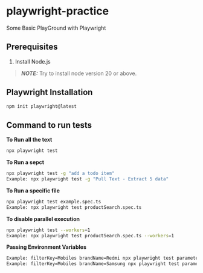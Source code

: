 # playwright-practice
Some Basic PlayGround with Playwright

## Prerequisites
1. Install Node.js

> **_NOTE:_**  Try to install node version 20 or above.

## Playwright Installation
```bash
npm init playwright@latest
```


## Command to run tests

**To Run all the text**
```bash
npx playwright test
```

**To Run a sepct**
```bash
npx playwright test -g "add a todo item"
Example: npx playwright test -g "Pull Text - Extract 5 data"
```

**To Run a specific file**
```bash
npx playwright test example.spec.ts
Example: npx playwright test productSearch.spec.ts
```

**To disable parallel execution**
```bash
npx playwright test --workers=1
Example: npx playwright test productSearch.spec.ts --workers=1
```

**Passing Environment Variables**
```bash
Example: filterKey=Mobiles brandName=Redmi npx playwright test parameterizedFilter.spec.ts --headed
Example: filterKey=Mobiles brandName=Samsung npx playwright test parameterizedFilter.spec.ts --headed
```

